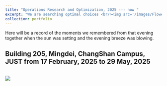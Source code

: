 ```yaml
---
title: "Operations Research and Optimization, 2025 --- now "
excerpt: "We are searching optimal choices <br/><img src='/images/Flower 2.jpg'>"
collection: portfolio  
---
```


Here will be a record of the moments we remembered from that evening together when the sun was setting and the evening breeze was blowing.




## Building 205, Mingdei, ChangShan Campus, JUST from 17 February, 2025 to 29 May, 2025
<br/><img src='/images/Flower 2.jpg'>







